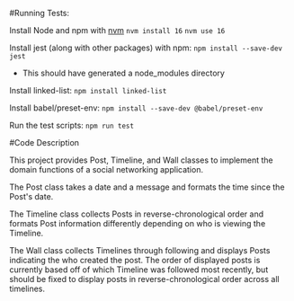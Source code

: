 #Running Tests:

Install Node and npm with [nvm](https://github.com/nvm-sh/nvm)
`nvm install 16`
`nvm use 16`

Install jest (along with other packages) with npm:
`npm install --save-dev jest`
 - This should have generated a node_modules directory

 Install linked-list:
 `npm install linked-list`

 Install babel/preset-env:
 `npm install --save-dev @babel/preset-env`

Run the test scripts:
`npm run test`


#Code Description

This project provides Post, Timeline, and Wall classes to implement the domain functions of a social networking application.

The Post class takes a date and a message and formats the time since the Post's date.

The Timeline class collects Posts in reverse-chronological order and formats Post information differently depending on who is viewing the Timeline.

The Wall class collects Timelines through following and displays Posts indicating the who created the post.  The order of displayed posts is currently based off of which Timeline was followed most recently, but should be fixed to display posts in reverse-chronological order across all timelines.